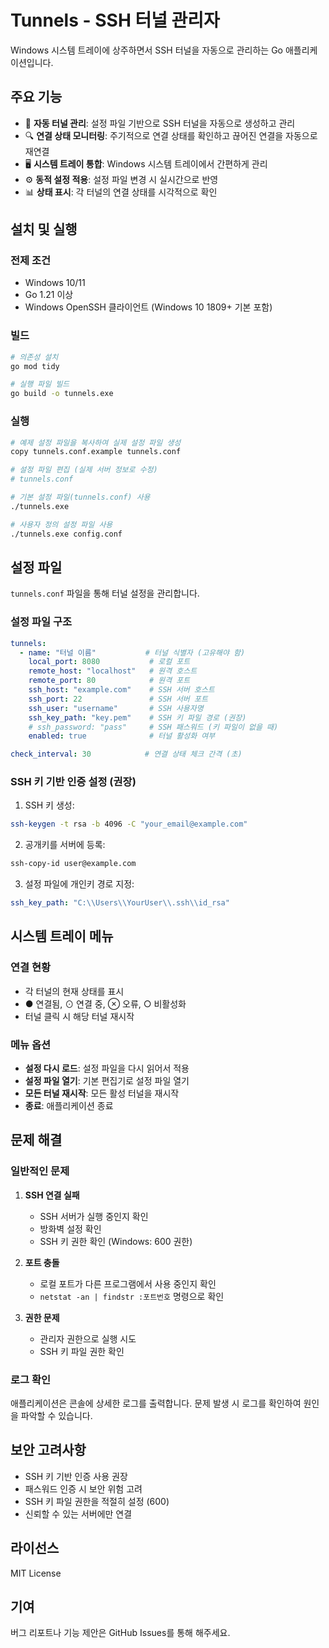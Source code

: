 # Tunnels - SSH 터널 관리자

Windows 시스템 트레이에 상주하면서 SSH 터널을 자동으로 관리하는 Go 애플리케이션입니다.

## 주요 기능

- 🔄 **자동 터널 관리**: 설정 파일 기반으로 SSH 터널을 자동으로 생성하고 관리
- 🔍 **연결 상태 모니터링**: 주기적으로 연결 상태를 확인하고 끊어진 연결을 자동으로 재연결
- 🖥️ **시스템 트레이 통합**: Windows 시스템 트레이에서 간편하게 관리
- ⚙️ **동적 설정 적용**: 설정 파일 변경 시 실시간으로 반영
- 📊 **상태 표시**: 각 터널의 연결 상태를 시각적으로 확인

## 설치 및 실행

### 전제 조건

- Windows 10/11
- Go 1.21 이상
- Windows OpenSSH 클라이언트 (Windows 10 1809+ 기본 포함)

### 빌드

```bash
# 의존성 설치
go mod tidy

# 실행 파일 빌드
go build -o tunnels.exe
```

### 실행

```bash
# 예제 설정 파일을 복사하여 실제 설정 파일 생성
copy tunnels.conf.example tunnels.conf

# 설정 파일 편집 (실제 서버 정보로 수정)
# tunnels.conf

# 기본 설정 파일(tunnels.conf) 사용
./tunnels.exe

# 사용자 정의 설정 파일 사용
./tunnels.exe config.conf
```

## 설정 파일

`tunnels.conf` 파일을 통해 터널 설정을 관리합니다.

### 설정 파일 구조

```yaml
tunnels:
  - name: "터널 이름"           # 터널 식별자 (고유해야 함)
    local_port: 8080           # 로컬 포트
    remote_host: "localhost"   # 원격 호스트
    remote_port: 80            # 원격 포트
    ssh_host: "example.com"    # SSH 서버 호스트
    ssh_port: 22               # SSH 서버 포트
    ssh_user: "username"       # SSH 사용자명
    ssh_key_path: "key.pem"    # SSH 키 파일 경로 (권장)
    # ssh_password: "pass"     # SSH 패스워드 (키 파일이 없을 때)
    enabled: true              # 터널 활성화 여부

check_interval: 30            # 연결 상태 체크 간격 (초)
```

### SSH 키 기반 인증 설정 (권장)

1. SSH 키 생성:
```bash
ssh-keygen -t rsa -b 4096 -C "your_email@example.com"
```

2. 공개키를 서버에 등록:
```bash
ssh-copy-id user@example.com
```

3. 설정 파일에 개인키 경로 지정:
```yaml
ssh_key_path: "C:\\Users\\YourUser\\.ssh\\id_rsa"
```

## 시스템 트레이 메뉴

### 연결 현황
- 각 터널의 현재 상태를 표시
- ● 연결됨, ⊙ 연결 중, ⊗ 오류, ○ 비활성화
- 터널 클릭 시 해당 터널 재시작

### 메뉴 옵션
- **설정 다시 로드**: 설정 파일을 다시 읽어서 적용
- **설정 파일 열기**: 기본 편집기로 설정 파일 열기
- **모든 터널 재시작**: 모든 활성 터널을 재시작
- **종료**: 애플리케이션 종료

## 문제 해결

### 일반적인 문제

1. **SSH 연결 실패**
   - SSH 서버가 실행 중인지 확인
   - 방화벽 설정 확인
   - SSH 키 권한 확인 (Windows: 600 권한)

2. **포트 충돌**
   - 로컬 포트가 다른 프로그램에서 사용 중인지 확인
   - `netstat -an | findstr :포트번호` 명령으로 확인

3. **권한 문제**
   - 관리자 권한으로 실행 시도
   - SSH 키 파일 권한 확인

### 로그 확인

애플리케이션은 콘솔에 상세한 로그를 출력합니다. 문제 발생 시 로그를 확인하여 원인을 파악할 수 있습니다.

## 보안 고려사항

- SSH 키 기반 인증 사용 권장
- 패스워드 인증 시 보안 위험 고려
- SSH 키 파일 권한을 적절히 설정 (600)
- 신뢰할 수 있는 서버에만 연결

## 라이선스

MIT License

## 기여

버그 리포트나 기능 제안은 GitHub Issues를 통해 해주세요.
